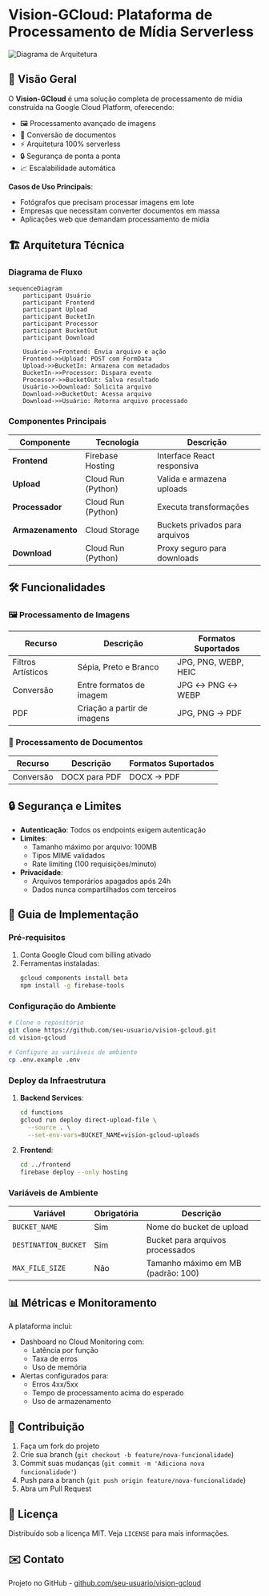 # Vision-GCloud: Plataforma de Processamento de Mídia Serverless

![Diagrama de Arquitetura](https://i.imgur.com/example.png)

## 🌟 Visão Geral

O **Vision-GCloud** é uma solução completa de processamento de mídia construída na Google Cloud Platform, oferecendo:

- 🖼️ Processamento avançado de imagens
- 📄 Conversão de documentos
- ⚡ Arquitetura 100% serverless
- 🔒 Segurança de ponta a ponta
- 📈 Escalabilidade automática

**Casos de Uso Principais**:
- Fotógrafos que precisam processar imagens em lote
- Empresas que necessitam converter documentos em massa
- Aplicações web que demandam processamento de mídia

## 🏗️ Arquitetura Técnica

### Diagrama de Fluxo

```mermaid
sequenceDiagram
    participant Usuário
    participant Frontend
    participant Upload
    participant BucketIn
    participant Processor
    participant BucketOut
    participant Download
    
    Usuário->>Frontend: Envia arquivo e ação
    Frontend->>Upload: POST com FormData
    Upload->>BucketIn: Armazena com metadados
    BucketIn->>Processor: Dispara evento
    Processor->>BucketOut: Salva resultado
    Usuário->>Download: Solicita arquivo
    Download->>BucketOut: Acessa arquivo
    Download->>Usuário: Retorna arquivo processado
```

### Componentes Principais

| Componente | Tecnologia | Descrição |
|------------|------------|-----------|
| **Frontend** | Firebase Hosting | Interface React responsiva |
| **Upload** | Cloud Run (Python) | Valida e armazena uploads |
| **Processador** | Cloud Run (Python) | Executa transformações |
| **Armazenamento** | Cloud Storage | Buckets privados para arquivos |
| **Download** | Cloud Run (Python) | Proxy seguro para downloads |

## 🛠️ Funcionalidades

### 🖼️ Processamento de Imagens

| Recurso | Descrição | Formatos Suportados |
|---------|-----------|---------------------|
| Filtros Artísticos | Sépia, Preto e Branco | JPG, PNG, WEBP, HEIC |
| Conversão | Entre formatos de imagem | JPG ↔ PNG ↔ WEBP |
| PDF | Criação a partir de imagens | JPG, PNG → PDF |

### 📄 Processamento de Documentos

| Recurso | Descrição | Formatos Suportados |
|---------|-----------|---------------------|
| Conversão | DOCX para PDF | DOCX → PDF |

## 🔒 Segurança e Limites

- **Autenticação**: Todos os endpoints exigem autenticação
- **Limites**:
  - Tamanho máximo por arquivo: 100MB
  - Tipos MIME validados
  - Rate limiting (100 requisições/minuto)
- **Privacidade**:
  - Arquivos temporários apagados após 24h
  - Dados nunca compartilhados com terceiros

## 🚀 Guia de Implementação

### Pré-requisitos

1. Conta Google Cloud com billing ativado
2. Ferramentas instaladas:
   ```bash
   gcloud components install beta
   npm install -g firebase-tools
   ```

### Configuração do Ambiente

```bash
# Clone o repositório
git clone https://github.com/seu-usuario/vision-gcloud.git
cd vision-gcloud

# Configure as variáveis de ambiente
cp .env.example .env
```

### Deploy da Infraestrutura

1. **Backend Services**:
   ```bash
   cd functions
   gcloud run deploy direct-upload-file \
     --source . \
     --set-env-vars=BUCKET_NAME=vision-gcloud-uploads
   ```

2. **Frontend**:
   ```bash
   cd ../frontend
   firebase deploy --only hosting
   ```

### Variáveis de Ambiente

| Variável | Obrigatória | Descrição |
|----------|-------------|-----------|
| `BUCKET_NAME` | Sim | Nome do bucket de upload |
| `DESTINATION_BUCKET` | Sim | Bucket para arquivos processados |
| `MAX_FILE_SIZE` | Não | Tamanho máximo em MB (padrão: 100) |

## 📊 Métricas e Monitoramento

A plataforma inclui:

- Dashboard no Cloud Monitoring com:
  - Latência por função
  - Taxa de erros
  - Uso de memória
- Alertas configurados para:
  - Erros 4xx/5xx
  - Tempo de processamento acima do esperado
  - Uso de armazenamento

## 🤝 Contribuição

1. Faça um fork do projeto
2. Crie sua branch (`git checkout -b feature/nova-funcionalidade`)
3. Commit suas mudanças (`git commit -m 'Adiciona nova funcionalidade'`)
4. Push para a branch (`git push origin feature/nova-funcionalidade`)
5. Abra um Pull Request

## 📄 Licença

Distribuído sob a licença MIT. Veja `LICENSE` para mais informações.

## ✉️ Contato

  
Projeto no GitHub - [github.com/seu-usuario/vision-gcloud](https://github.com/ianlucasalmeida/vision-gcloud)
